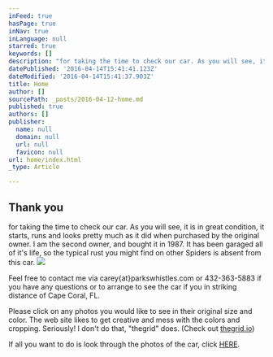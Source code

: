 ```yaml
---
inFeed: true
hasPage: true
inNav: true
inLanguage: null
starred: true
keywords: []
description: "for taking the time to check our car. As you will see, it is in great condition, it starts, runs and looks pretty much as it did when purchased by the original owner. I am the second owner, and bought it in 1987. It has been garaged all of it's life, so the typical rust you might find on other Spiders is absent from this car.\_"
datePublished: '2016-04-14T15:41:41.123Z'
dateModified: '2016-04-14T15:41:37.903Z'
title: Home
author: []
sourcePath: _posts/2016-04-12-home.md
published: true
authors: []
publisher:
  name: null
  domain: null
  url: null
  favicon: null
url: home/index.html
_type: Article

---
```

## Thank you 

for taking the time to check our car. As you will see, it is in great condition, it starts, runs and looks pretty much as it did when purchased by the original owner. I am the second owner, and bought it in 1987\. It has been garaged all of it's life, so the typical rust you might find on other Spiders is absent from this car. ![](https://the-grid-user-content.s3-us-west-2.amazonaws.com/06feaa76-6fbe-490a-90ea-59ea45b17b6b.jpg)

Feel free to contact me via carey{at}parkswhistles.com or 432-363-5883 if you have any questions or to arrange to see the car if you in striking distance of Cape Coral, FL. 

Please click on any photos you would like to see in their original size and color. The web site likes to get creative and mess with the colors and cropping. Seriously! I don't do that, "thegrid" does. (Check out [thegrid.io][0])

If all you want to do is look through the photos of the car, click [HERE][1]. 

[0]: https://thegrid.io/
[1]: https://goo.gl/photos/qZZif3NbKGyvfqq69